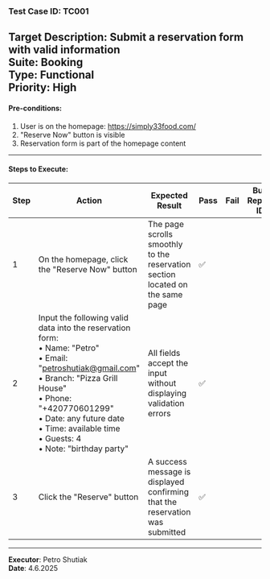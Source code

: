 ### Test Case ID: TC001  
**Target Description**: Submit a reservation form with valid information  
**Suite**: Booking  
**Type**: Functional  
**Priority**: High  
---

#### Pre-conditions:
1. User is on the homepage: https://simply33food.com/  
2. "Reserve Now" button is visible  
3. Reservation form is part of the homepage content  

---

#### Steps to Execute:

| Step | Action | Expected Result | Pass | Fail | Bug Report ID |
|------|--------|------------------|------|------|----------------|
| 1 | On the homepage, click the "Reserve Now" button | The page scrolls smoothly to the reservation section located on the same page |✅     |      |                |
| 2 | Input the following valid data into the reservation form:<br>• Name: "Petro"<br>• Email: "petroshutiak@gmail.com"<br>• Branch: "Pizza Grill House"<br>• Phone: "+420770601299"<br>• Date: any future date<br>• Time: available time<br>• Guests: 4<br>• Note: "birthday party" | All fields accept the input without displaying validation errors |✅      |      |                |
| 3 | Click the "Reserve" button | A success message is displayed confirming that the reservation was submitted |✅      |      |                |

---

**Executor**: Petro Shutiak  
**Date**: 4.6.2025  
